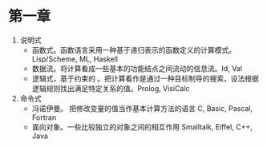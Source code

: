 # 第一章
1. 说明式
    - 函数式。函数语言采用一种基于递归表示的函数定义的计算模式。Lisp/Scheme, ML, Haskell
    - 数据流。将计算看成一些基本的功能结点之间流动的信息流。Id, Val
    - 逻辑式，基于约束的 。把计算看作是通过一种目标制导的搜索，设法根据逻辑规则找出满足特定关系的值。Prolog, VisiCalc
2. 命令式
    - 冯诺伊曼。 把修改变量的值当作基本计算方法的语言 C, Basic, Pascal, Fortran
    - 面向对象。一些比较独立的对象之间的相互作用 Smalltalk, Eiffel, C++, Java
